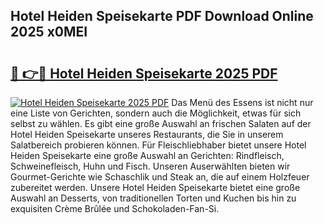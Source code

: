 ## Hotel Heiden Speisekarte PDF Download Online 2025 x0MEI

# <h2><a href="http://gcb4su.nevu.top/?p=Hotel+Heiden+Speisekarte">🔗 👉🔴 Hotel Heiden Speisekarte 2025 PDF</a></h2>

[![Hotel Heiden Speisekarte 2025 PDF](https://i.imgur.com/dBaPXMq.png)](http://gcb4su.nevu.top/?p=Hotel+Heiden+Speisekarte)
Das Menü des Essens ist nicht nur eine Liste von Gerichten, sondern auch die Möglichkeit, etwas für sich selbst zu wählen. Es gibt eine große Auswahl an frischen Salaten auf der Hotel Heiden Speisekarte unseres Restaurants, die Sie in unserem Salatbereich probieren können. Für Fleischliebhaber bietet unsere Hotel Heiden Speisekarte eine große Auswahl an Gerichten: Rindfleisch, Schweinefleisch, Huhn und Fisch. Unseren Auserwählten bieten wir Gourmet-Gerichte wie Schaschlik und Steak an, die auf einem Holzfeuer zubereitet werden. Unsere Hotel Heiden Speisekarte bietet eine große Auswahl an Desserts, von traditionellen Torten und Kuchen bis hin zu exquisiten Crème Brûlée und Schokoladen-Fan-Si.

